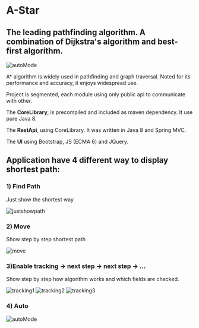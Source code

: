 # A-Star
## The leading pathfinding algorithm. A combination of Dijkstra's algorithm and best-first algorithm.

![autoMode](http://g.recordit.co/QxMDP6yWzB.gif)

A* algorithm is widely used in pathfinding and graph traversal. Noted for its performance and accuracy, it enjoys widespread use.


Project is segmented, each module using only public api to communicate with other.

The **CoreLibrary**, is precompiled and included as maven dependency. It use pure Java 8.

The **RestApi**, using CoreLibrary. It was written in Java 8 and Spring MVC.

The **UI** using Bootstrap, JS (ECMA 6) and JQuery. 



## Application have 4 different way to display shortest path:

### 1) Find Path 

Just show the shortest way

![justshowpath](https://cloud.githubusercontent.com/assets/9084222/18342429/2073dc78-75af-11e6-9d0e-94d2328374fc.jpg)

### 2) Move

Show step by step shortest path

![move](http://g.recordit.co/QEsUOL5aTz.gif)

### 3)Enable tracking -> next step -> next step -> ...

Show step by step how algorithm works and which fields are checked. 

![tracking1](https://cloud.githubusercontent.com/assets/9084222/18342689/58d75bc0-75b0-11e6-9011-a75134ab18c9.jpg)
![tracking2](https://cloud.githubusercontent.com/assets/9084222/18342692/58de15be-75b0-11e6-8737-4d9e0c158085.jpg)
![tracking3](https://cloud.githubusercontent.com/assets/9084222/18342690/58d8a520-75b0-11e6-8fe2-8f91baae56b2.jpg)

### 4) Auto

![autoMode](http://g.recordit.co/QxMDP6yWzB.gif)
